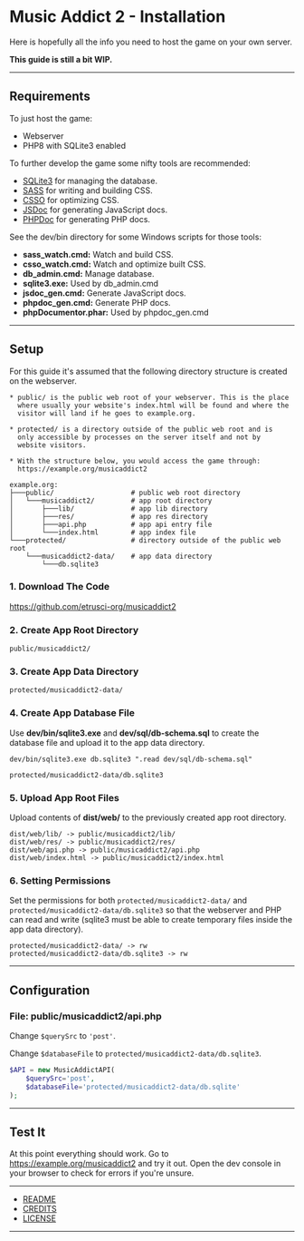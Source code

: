 # Music Addict 2 - Installation

Here is hopefully all the info you need to host the game on your own server.

**This guide is still a bit WIP.**

---

## Requirements

To just host the game:

- Webserver
- PHP8 with SQLite3 enabled

To further develop the game some nifty tools are recommended:

- [SQLite3](https://sqlite.org) for managing the database.
- [SASS](https://sass-lang.com) for writing and building CSS.
- [CSSO](https://github.com/css/csso) for optimizing CSS.
- [JSDoc](https://jsdoc.app) for generating JavaScript docs.
- [PHPDoc](https://phpdoc.org) for generating PHP docs.

See the dev/bin directory for some Windows scripts for those tools:

- **sass_watch.cmd:** Watch and build CSS.
- **csso_watch.cmd:** Watch and optimize built CSS.
- **db_admin.cmd:** Manage database.
- **sqlite3.exe:** Used by db_admin.cmd
- **jsdoc_gen.cmd:** Generate JavaScript docs.
- **phpdoc_gen.cmd:** Generate PHP docs.
- **phpDocumentor.phar:** Used by phpdoc_gen.cmd

---

## Setup

For this guide it's assumed that the following directory structure is created on the webserver.

```text
* public/ is the public web root of your webserver. This is the place
  where usually your website's index.html will be found and where the
  visitor will land if he goes to example.org.

* protected/ is a directory outside of the public web root and is
  only accessible by processes on the server itself and not by
  website visitors.

* With the structure below, you would access the game through:
  https://example.org/musicaddict2

example.org:
├───public/                   # public web root directory
│   └───musicaddict2/         # app root directory
│       ├───lib/              # app lib directory
│       ├───res/              # app res directory
│       ├───api.php           # app api entry file
│       └───index.html        # app index file
└───protected/                # directory outside of the public web root
    └───musicaddict2-data/    # app data directory
        └───db.sqlite3
```

### 1. Download The Code

<https://github.com/etrusci-org/musicaddict2>

### 2. Create App Root Directory

```text
public/musicaddict2/
```

### 3. Create App Data Directory

```text
protected/musicaddict2-data/
```

### 4. Create App Database File

Use **dev/bin/sqlite3.exe** and **dev/sql/db-schema.sql** to create the database file and upload it to the app data directory.

```text
dev/bin/sqlite3.exe db.sqlite3 ".read dev/sql/db-schema.sql"

protected/musicaddict2-data/db.sqlite3
```

### 5. Upload App Root Files

Upload contents of **dist/web/** to the previously created app root directory.

```text
dist/web/lib/ -> public/musicaddict2/lib/
dist/web/res/ -> public/musicaddict2/res/
dist/web/api.php -> public/musicaddict2/api.php
dist/web/index.html -> public/musicaddict2/index.html
```

### 6. Setting Permissions

Set the permissions for both `protected/musicaddict2-data/` and `protected/musicaddict2-data/db.sqlite3` so that the webserver and PHP can read and write (sqlite3 must be able to create temporary files inside the app data directory).

```text
protected/musicaddict2-data/ -> rw
protected/musicaddict2-data/db.sqlite3 -> rw
```

---

## Configuration

### File: public/musicaddict2/api.php

Change `$querySrc` to `'post'`.

Change `$databaseFile` to `protected/musicaddict2-data/db.sqlite3`.

```php
$API = new MusicAddictAPI(
    $querySrc='post',
    $databaseFile='protected/musicaddict2-data/db.sqlite'
);
```

---

## Test It

At this point everything should work. Go to <https://example.org/musicaddict2> and try it out. Open the dev console in your browser to check for errors if you're unsure.

---

- [README](https://github.com/etrusci-org/musicaddict2/blob/main/README.md)
- [CREDITS](https://github.com/etrusci-org/musicaddict2/blob/main/CREDITS.md)
- [LICENSE](https://github.com/etrusci-org/musicaddict2/blob/main/LICENSE.md)

---
